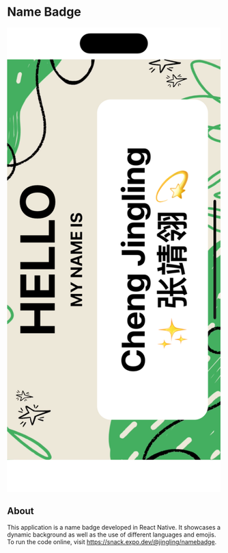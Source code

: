 # Name Badge

<img src="Screenshot.png" width="500">

## About

This application is a name badge developed in React Native. It showcases a dynamic background as well as the use of different languages and emojis. To run the code online, visit <https://snack.expo.dev/@jingling/namebadge>.
